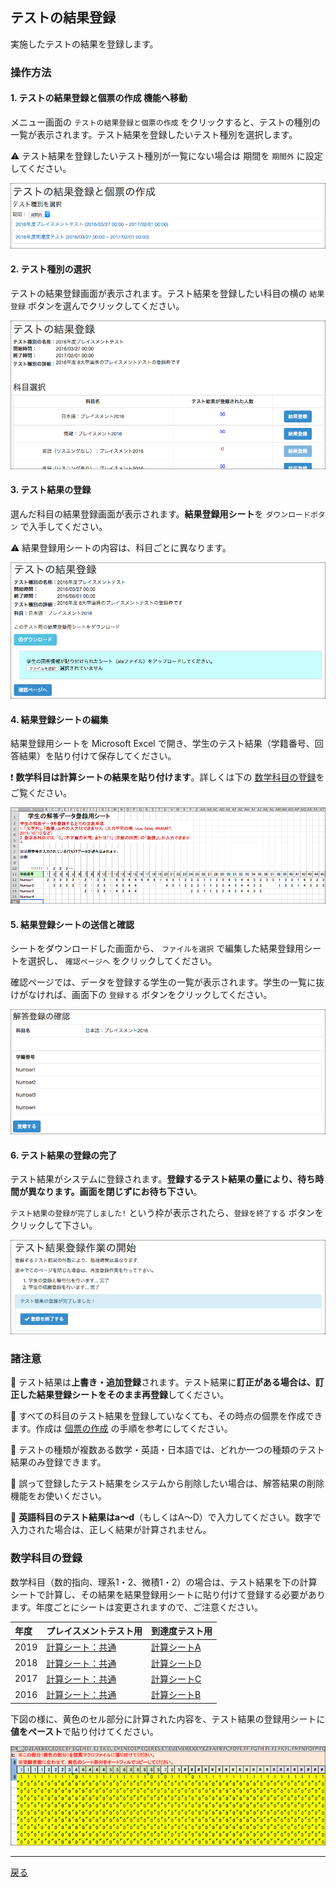 ## テストの結果登録

実施したテストの結果を登録します。

### 操作方法

#### 1. テストの結果登録と個票の作成 機能へ移動

メニュー画面の `テストの結果登録と個票の作成` をクリックすると、テストの種別の一覧が表示されます。テスト結果を登録したいテスト種別を選択します。

:warning: テスト結果を登録したいテスト種別が一覧にない場合は 期間を `期間外` に設定してください。

![テスト種別の選択](https://raw.githubusercontent.com/cist-kklab/8U_doc/master/img/SubmitTestAnswer001.png)

#### 2. テスト種別の選択

テストの結果登録画面が表示されます。テスト結果を登録したい科目の横の `結果登録` ボタンを選んでクリックしてください。

![科目選択](https://raw.githubusercontent.com/cist-kklab/8U_doc/master/img/SubmitTestAnswer002.png)

#### 3. テスト結果の登録

選んだ科目の結果登録画面が表示されます。**結果登録用シート**を `ダウンロードボタン` で入手してください。

:warning: 結果登録用シートの内容は、科目ごとに異なります。

![結果登録シートの入手と更新](https://raw.githubusercontent.com/cist-kklab/8U_doc/master/img/SubmitTestAnswer003.png)

#### 4. 結果登録シートの編集

結果登録用シートを Microsoft Excel で開き、学生のテスト結果（学籍番号、回答結果）を貼り付けて保存してください。

:exclamation: **数学科目は計算シートの結果を貼り付けます**。詳しくは下の [数学科目の登録](#数学科目の登録)をご覧ください。

![結果登録シートの編集](https://raw.githubusercontent.com/cist-kklab/8U_doc/master/img/SubmitTestAnswer004.png)

#### 5. 結果登録シートの送信と確認

シートをダウンロードした画面から、 `ファイルを選択` で編集した結果登録用シートを選択し、 `確認ページへ` をクリックしてください。

確認ページでは、データを登録する学生の一覧が表示されます。学生の一覧に抜けがなければ、画面下の `登録する` ボタンをクリックしてください。

![結果登録の確認](https://raw.githubusercontent.com/cist-kklab/8U_doc/master/img/SubmitTestAnswer005.png)

#### 6. テスト結果の登録の完了

テスト結果がシステムに登録されます。**登録するテスト結果の量により、待ち時間が異なります。画面を閉じずにお待ち下さい**。

`テスト結果の登録が完了しました!` という枠が表示されたら、`登録を終了する` ボタンをクリックして下さい。

![結果登録の完了](https://raw.githubusercontent.com/cist-kklab/8U_doc/master/img/SubmitTestAnswer006.png)

### 諸注意

:pushpin: テスト結果は**上書き・追加登録**されます。テスト結果に**訂正がある場合は、訂正した結果登録シートをそのまま再登録**してください。

:pushpin: すべての科目のテスト結果を登録していなくても、その時点の個票を作成できます。作成は [個票の作成](DownloadSheet.md) の手順を参考にしてください。

:pushpin: テストの種類が複数ある数学・英語・日本語では、どれか一つの種類のテスト結果のみ登録できます。

:pushpin: 誤って登録したテスト結果をシステムから削除したい場合は、解答結果の削除機能をお使いください。

:pushpin: **英語科目のテスト結果はa〜d**（もしくはA〜D）で入力してください。数字で入力された場合は、正しく結果が計算されません。


### 数学科目の登録

数学科目（数的指向、理系1・2、微積1・2）の場合は、テスト結果を下の計算シートで計算し、その結果を結果登録用シートに貼り付けて登録する必要があります。年度ごとにシートは変更されますので、ご注意ください。

|年度|プレイスメントテスト用|到達度テスト用|
|:---|:---|:---|
|2019| [計算シート：共通](https://github.com/cist-kklab/8U_doc/raw/master/mathSheet/math_placement.xlsx)|[計算シートA](https://github.com/cist-kklab/8U_doc/raw/master/mathSheet/matn_achievement_A.xlsx)|
|2018| [計算シート：共通](https://github.com/cist-kklab/8U_doc/raw/master/mathSheet/math_placement.xlsx)|[計算シートD](https://github.com/cist-kklab/8U_doc/raw/master/mathSheet/matn_achievement_D.xlsx)|
|2017| [計算シート：共通](https://github.com/cist-kklab/8U_doc/raw/master/mathSheet/math_placement.xlsx)|[計算シートC](https://github.com/cist-kklab/8U_doc/raw/master/mathSheet/matn_achievement_C.xlsx)|
|2016| [計算シート：共通](https://github.com/cist-kklab/8U_doc/raw/master/mathSheet/math_placement.xlsx)|[計算シートB](https://github.com/cist-kklab/8U_doc/raw/master/mathSheet/matn_achievement_B.xlsx)|



下図の様に、黄色のセル部分に計算された内容を、テスト結果の登録用シートに**値をペースト**で貼り付けてください。

![数学計算シート](https://raw.githubusercontent.com/cist-kklab/8U_doc/master/img/SubmitTestAnswer007.png)

---

[戻る](../README.md)
